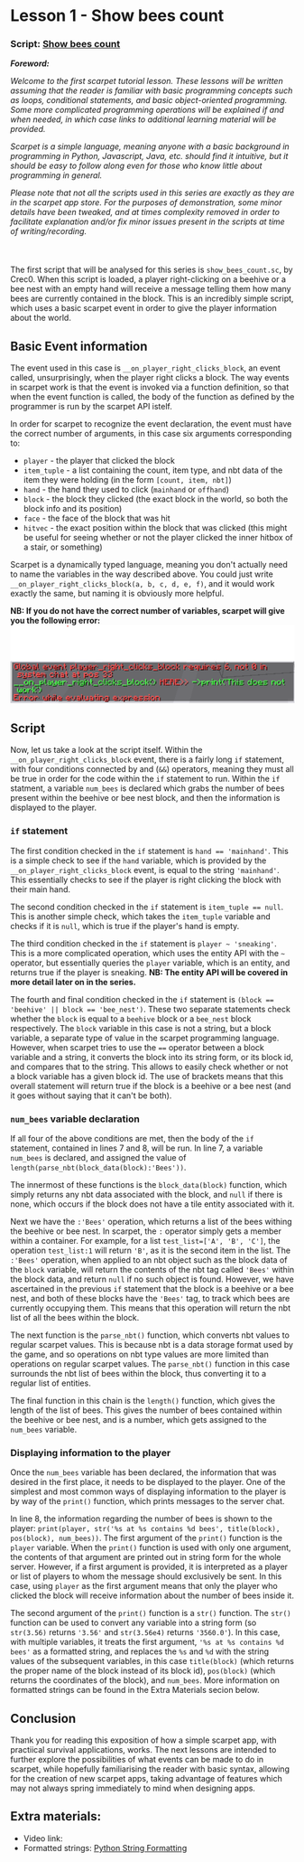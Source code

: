 # Lesson 1 - Show bees count
### Script: [Show bees count](lesson_1_show_bees_count.sc)


***Foreword:***

*Welcome to the first scarpet tutorial lesson.
These lessons will be written assuming that the reader is familiar with basic programming concepts such as loops, conditional statements, and basic object-oriented programming.
Some more complicated programming operations will be explained if and when needed, in which case links to additional learning material will be provided.*

*Scarpet is a simple language, meaning anyone with a basic background in programming in Python, Javascript, Java, etc. should find it intuitive, but it should be easy to follow along even for those who know little about programming in general.*

*Please note that not all the scripts used in this series are exactly as they are in the scarpet app store.
For the purposes of demonstration, some minor details have been tweaked, and at times complexity removed in order to facilitate explanation and/or fix minor issues present in the scripts at time of writing/recording.*\
\
\
\
The first script that will be analysed for this series is `show_bees_count.sc`, by Crec0.
When this script is loaded, a player right-clicking on a beehive or a bee nest with an empty hand will receive a message telling them how many bees are currently contained in the block.
This is an incredibly simple script, which uses a basic scarpet event in order to give the player information about the world.

## Basic Event information
The event used in this case is `__on_player_right_clicks_block`, an event called, unsurprisingly, when the player right clicks a block. 
The way events in scarpet work is that the event is invoked via a function definition, so that when the event function is called, the body of the function as defined by the programmer is run by the scarpet API istelf.

In order for scarpet to recognize the event declaration, the event must have the correct number of arguments, in this case six arguments corresponding to:
- `player` - the player that clicked the block
- `item_tuple` - a list containing the count, item type, and nbt data of the item they were holding (in the form `[count, item, nbt]`)
- `hand` - the hand they used to click (`mainhand` or `offhand`)
- `block` - the block they clicked (the exact block in the world, so both the block info and its position)
- `face` - the face of the block that was hit
- `hitvec` - the exact position within the block that was clicked (this might be useful for seeing whether or not the player clicked the inner hitbox of a stair, or something)

Scarpet is a dynamically typed language, meaning you don't actually need to name the variables in the way described above.
You could just write `__on_player_right_clicks_block(a, b, c, d, e, f)`, and it would work exactly the same, but naming it is obviously more helpful.

**NB: If you do not have the correct number of variables, scarpet will give you the following error:**![Wrong argument length image](lesson_1_event_wrong_argument_length.png)

## Script
Now, let us take a look at the script itself.
Within the `__on_player_right_clicks_block` event, there is a fairly long `if` statement, with four conditions connected by and (`&&`) operators, meaning they must all be true in order for the code within the `if` statement to run.
Within the `if` statment, a variable `num_bees` is declared which grabs the number of bees present within the beehive or bee nest block, and then the information is displayed to the player.

### **`if` statement**
The first condition checked in the `if` statement is `hand == 'mainhand'`.
This is a simple check to see if the `hand` variable, which is provided by the `__on_player_right_clicks_block` event, is equal to the string `'mainhand'`.
This essentially checks to see if the player is right clicking the block with their main hand.

The second condition checked in the `if` statement is `item_tuple == null`.
This is another simple check, which takes the `item_tuple` variable and checks if it is `null`, which is true if the player's hand is empty.

The third condition checked in the `if` statement is `player ~ 'sneaking'`.
This is a more complicated operation, which uses the entity API with the `~` operator, but essentially queries the `player` variable, which is an entity, and returns true if the player is sneaking.
**NB: The entity API will be covered in more detail later on in the series.**

The fourth and final condition checked in the `if` statement is `(block == 'beehive' || block == 'bee_nest')`.
These two separate statements check whether the `block` is equal to a `beehive` block or a `bee_nest` block respectively.
The `block` variable in this case is not a string, but a block variable, a separate type of value in the scarpet programming language.
However, when scarpet tries to use the `==` operator between a block variable and a string, it converts the block into its string form, or its block id, and compares that to the string.
This allows to easily check whether or not a block variable has a given block id.
The use of brackets means that this overall statement will return true if the block is a beehive or a bee nest (and it goes without saying that it can't be both).

### **`num_bees` variable declaration**
If all four of the above conditions are met, then the body of the `if` statement, contained in lines 7 and 8, will be run.
In line 7, a variable `num_bees` is declared, and assigned the value of `length(parse_nbt(block_data(block):'Bees'))`.

The innermost of these functions is the `block_data(block)` function, which simply returns any nbt data associated with the block, and `null` if there is none, which occurs if the block does not have a tile entity associated with it.

Next we have the `:'Bees'` operation, which returns a list of the bees withing the beehive or bee nest.
In scarpet, the `:` operator simply gets a member within a container.
For example, for a list `test_list=['A', 'B', 'C']`, the operation `test_list:1` will return `'B'`, as it is the second item in the list.
The `:'Bees'` operation, when applied to an nbt object such as the block data of the `block` variable, will return the contents of the nbt tag called `'Bees'` within the block data, and return `null` if no such object is found.
However, we have ascertained in the previous `if` statement that the block is a beehive or a bee nest, and both of these blocks have the `'Bees'` tag, to track which bees are currently occupying them.
This means that this operation will return the nbt list of all the bees within the block.

The next function is the `parse_nbt()` function, which converts nbt values to regular scarpet values.
This is because nbt is a data storage format used by the game, and so operations on nbt type values are more limited than operations on regular scarpet values.
The `parse_nbt()` function in this case surrounds the nbt list of bees within the block, thus converting it to a regular list of entities.

The final function in this chain is the `length()` function, which gives the length of the list of bees.
This gives the number of bees contained within the beehive or bee nest, and is a number, which gets assigned to the `num_bees` variable.

### **Displaying information to the player**
Once the `num_bees` variable has been declared, the information that was desired in the first place, it needs to be displayed to the player.
One of the simplest and most common ways of displaying information to the player is by way of the `print()` function, which prints messages to the server chat.

In line 8, the information regarding the number of bees is shown to the player: `print(player, str('%s at %s contains %d bees', title(block), pos(block), num_bees))`.
The first argument of the `print()` function is the `player` variable.
When the `print()` function is used with only one argument, the contents of that argument are printed out in string form for the whole server.
However, if a first argument is provided, it is interpreted as a player or list of players to whom the message should exclusively be sent.
In this case, using `player` as the first argument means that only the player who clicked the block will receive information about the number of bees inside it.

The second argument of the `print()` function is a `str()` function.
The `str()` function can be used to convert any variable into a string form (so `str(3.56)` returns `'3.56'` and `str(3.56e4)` returns `'3560.0'`).
In this case, with multiple variables, it treats the first argument, `'%s at %s contains %d bees'` as a formatted string, and replaces the `%s` and `%d` with the string values of the subsequent variables, in this case `title(block)`
(which returns the proper name of the block instead of its block id), `pos(block)` (which returns the coordinates of the block), and `num_bees`.
More information on formatted strings can be found in the Extra Materials secion below.

## Conclusion
Thank you for reading this exposition of how a simple scarpet app, with practiical survival applications, works.
The next lessons are intended to further explore the possibilities of what events can be made to do in scarpet, while hopefully familiarising the reader with basic syntax, allowing for the creation of new scarpet apps, taking advantage of features which may not always spring immediately to mind when designing apps.

## Extra materials:
 - Video link: 
 - Formatted strings: [Python String Formatting](https://www.learnpython.org/en/String_Formatting)


